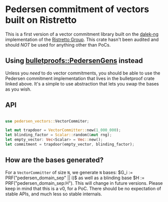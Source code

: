 # Pedersen commitment of vectors built on Ristretto

This is a first version of a vector commitment library built on the [dalek-ng](https://github.com/zkcrypto/curve25519-dalek-ng/) implementation of the [Ristretto Group](https://ristretto.group/what_is_ristretto.html). This crate hasn't been audited and should _NOT_ be used for anything other than PoCs.

## Using [bulletproofs::PedersenGens](https://docs.rs/bulletproofs/4.0.0/bulletproofs/struct.PedersenGens.html) instead

Unless you _need_ to do vector commitments, you should be able to use the Pedersen commitment implementation that lives in the bulletproof crate linked above. It's a simple to use abstraction that lets you swap the bases as you wish.

## API

```rust

use pedersen_vectors::VectorCommiter;

let mut trapdoor = VectorCommitter::new(1_000_000);
let blinding_factor = Scalar::random(&mut rng);
let empty_vector: Vec<Scalar> = Vec::new();
let commitment = trapdoor(empty_vector, blinding_factor);
```


## How are the bases generated?

For a `VectorCommitter` of size `N`, we generate `N` bases: $G_i := PRF("pedersen_domain_sep" || i)$ as well as a blinding base $H := PRF("pedersen_domain_sep:H"). This will change in future versions. Please keep in mind that this is a v0, for a PoC. There should be no expectation of stable APIs, and much less so stable internals.
